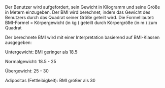 Der Benutzer wird aufgefordert, sein Gewicht in Kilogramm und seine Größe in Metern einzugeben. 
Der BMI wird berechnet, indem das Gewicht des Benutzers durch das Quadrat seiner Größe geteilt wird.
Die Formel lautet: BMI-Formel = Körpergewicht (in kg ) geteilt durch Körpergröße (in m ) zum Quadrat

Der berechnete BMI wird mit einer Interpretation basierend auf BMI-Klassen ausgegeben:

Untergewicht: BMI geringer als 18.5

Normalgewicht: 18.5 - 25

Übergewicht: 25 - 30

Adipositas (Fettleibigkeit): BMI größer als 30

​
